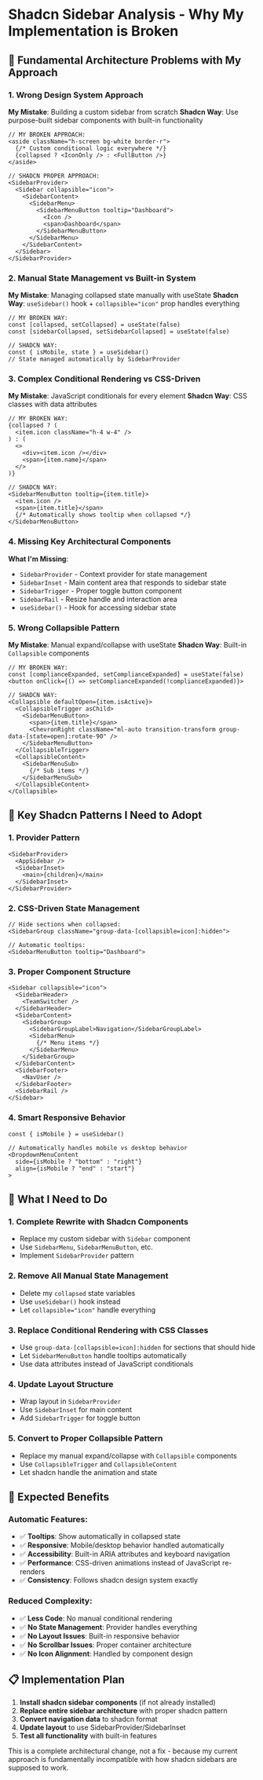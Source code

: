 # Shadcn Sidebar Analysis - Why My Implementation is Broken

## 🔴 **Fundamental Architecture Problems with My Approach**

### 1. **Wrong Design System Approach**
**My Mistake**: Building a custom sidebar from scratch
**Shadcn Way**: Use purpose-built sidebar components with built-in functionality

```tsx
// MY BROKEN APPROACH:
<aside className="h-screen bg-white border-r">
  {/* Custom conditional logic everywhere */}
  {collapsed ? <IconOnly /> : <FullButton />}
</aside>

// SHADCN PROPER APPROACH:
<SidebarProvider>
  <Sidebar collapsible="icon">
    <SidebarContent>
      <SidebarMenu>
        <SidebarMenuButton tooltip="Dashboard">
          <Icon />
          <span>Dashboard</span>
        </SidebarMenuButton>
      </SidebarMenu>
    </SidebarContent>
  </Sidebar>
</SidebarProvider>
```

### 2. **Manual State Management vs Built-in System**
**My Mistake**: Managing collapsed state manually with useState
**Shadcn Way**: `useSidebar()` hook + `collapsible="icon"` prop handles everything

```tsx
// MY BROKEN WAY:
const [collapsed, setCollapsed] = useState(false)
const [sidebarCollapsed, setSidebarCollapsed] = useState(false)

// SHADCN WAY:
const { isMobile, state } = useSidebar()
// State managed automatically by SidebarProvider
```

### 3. **Complex Conditional Rendering vs CSS-Driven**
**My Mistake**: JavaScript conditionals for every element
**Shadcn Way**: CSS classes with data attributes

```tsx
// MY BROKEN WAY:
{collapsed ? (
  <item.icon className="h-4 w-4" />
) : (
  <>
    <div><item.icon /></div>
    <span>{item.name}</span>
  </>
)}

// SHADCN WAY:
<SidebarMenuButton tooltip={item.title}>
  <item.icon />
  <span>{item.title}</span>
  {/* Automatically shows tooltip when collapsed */}
</SidebarMenuButton>
```

### 4. **Missing Key Architectural Components**
**What I'm Missing**:
- `SidebarProvider` - Context provider for state management
- `SidebarInset` - Main content area that responds to sidebar state
- `SidebarTrigger` - Proper toggle button component
- `SidebarRail` - Resize handle and interaction area
- `useSidebar()` - Hook for accessing sidebar state

### 5. **Wrong Collapsible Pattern**
**My Mistake**: Manual expand/collapse with useState
**Shadcn Way**: Built-in `Collapsible` components

```tsx
// MY BROKEN WAY:
const [complianceExpanded, setComplianceExpanded] = useState(false)
<button onClick={() => setComplianceExpanded(!complianceExpanded)}>

// SHADCN WAY:
<Collapsible defaultOpen={item.isActive}>
  <CollapsibleTrigger asChild>
    <SidebarMenuButton>
      <span>{item.title}</span>
      <ChevronRight className="ml-auto transition-transform group-data-[state=open]:rotate-90" />
    </SidebarMenuButton>
  </CollapsibleTrigger>
  <CollapsibleContent>
    <SidebarMenuSub>
      {/* Sub items */}
    </SidebarMenuSub>
  </CollapsibleContent>
</Collapsible>
```

## 🎯 **Key Shadcn Patterns I Need to Adopt**

### 1. **Provider Pattern**
```tsx
<SidebarProvider>
  <AppSidebar />
  <SidebarInset>
    <main>{children}</main>
  </SidebarInset>
</SidebarProvider>
```

### 2. **CSS-Driven State Management**
```tsx
// Hide sections when collapsed:
<SidebarGroup className="group-data-[collapsible=icon]:hidden">

// Automatic tooltips:
<SidebarMenuButton tooltip="Dashboard">
```

### 3. **Proper Component Structure**
```tsx
<Sidebar collapsible="icon">
  <SidebarHeader>
    <TeamSwitcher />
  </SidebarHeader>
  <SidebarContent>
    <SidebarGroup>
      <SidebarGroupLabel>Navigation</SidebarGroupLabel>
      <SidebarMenu>
        {/* Menu items */}
      </SidebarMenu>
    </SidebarGroup>
  </SidebarContent>
  <SidebarFooter>
    <NavUser />
  </SidebarFooter>
  <SidebarRail />
</Sidebar>
```

### 4. **Smart Responsive Behavior**
```tsx
const { isMobile } = useSidebar()

// Automatically handles mobile vs desktop behavior
<DropdownMenuContent
  side={isMobile ? "bottom" : "right"}
  align={isMobile ? "end" : "start"}
>
```

## 🔧 **What I Need to Do**

### 1. **Complete Rewrite with Shadcn Components**
- Replace my custom sidebar with `Sidebar` component
- Use `SidebarMenu`, `SidebarMenuButton`, etc.
- Implement `SidebarProvider` pattern

### 2. **Remove All Manual State Management**
- Delete my `collapsed` state variables
- Use `useSidebar()` hook instead
- Let `collapsible="icon"` handle everything

### 3. **Replace Conditional Rendering with CSS Classes**
- Use `group-data-[collapsible=icon]:hidden` for sections that should hide
- Let `SidebarMenuButton` handle tooltips automatically
- Use data attributes instead of JavaScript conditionals

### 4. **Update Layout Structure**
- Wrap layout in `SidebarProvider`
- Use `SidebarInset` for main content
- Add `SidebarTrigger` for toggle button

### 5. **Convert to Proper Collapsible Pattern**
- Replace my manual expand/collapse with `Collapsible` components
- Use `CollapsibleTrigger` and `CollapsibleContent`
- Let shadcn handle the animation and state

## 🎯 **Expected Benefits**

### Automatic Features:
- ✅ **Tooltips**: Show automatically in collapsed state
- ✅ **Responsive**: Mobile/desktop behavior handled automatically
- ✅ **Accessibility**: Built-in ARIA attributes and keyboard navigation
- ✅ **Performance**: CSS-driven animations instead of JavaScript re-renders
- ✅ **Consistency**: Follows shadcn design system exactly

### Reduced Complexity:
- ✅ **Less Code**: No manual conditional rendering
- ✅ **No State Management**: Provider handles everything
- ✅ **No Layout Issues**: Built-in responsive behavior
- ✅ **No Scrollbar Issues**: Proper container architecture
- ✅ **No Icon Alignment**: Handled by component design

## 📋 **Implementation Plan**

1. **Install shadcn sidebar components** (if not already installed)
2. **Replace entire sidebar architecture** with proper shadcn pattern
3. **Convert navigation data** to shadcn format
4. **Update layout** to use SidebarProvider/SidebarInset
5. **Test all functionality** with built-in features

This is a complete architectural change, not a fix - because my current approach is fundamentally incompatible with how shadcn sidebars are supposed to work.